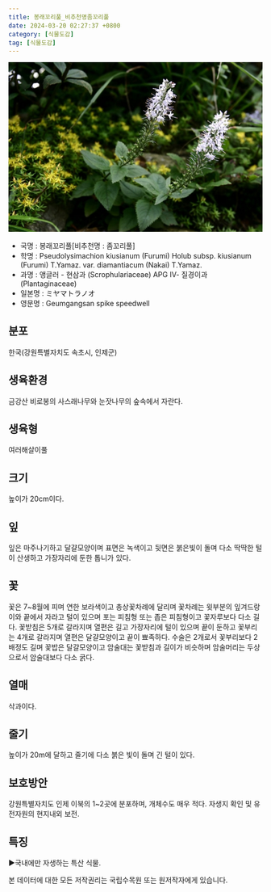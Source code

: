 ```yaml
---
title: 봉래꼬리풀_비추천명좀꼬리풀
date: 2024-03-20 02:27:37 +0800
category: [식물도감]
tag: [식물도감]
---
```




![봉래꼬리풀[비추천명 : 좀꼬리풀]](/assets/img/fileUpload/plants/basic/Scrophulariaceae/Veronica/9683/9683_1_th2.jpg)
- 국명 : 봉래꼬리풀[비추천명 : 좀꼬리풀]
- 학명 : Pseudolysimachion kiusianum (Furumi) Holub subsp. kiusianum (Furumi) T.Yamaz. var. diamantiacum (Nakai) T.Yamaz.
- 과명 : 앵글러 - 현삼과 (Scrophulariaceae) APG Ⅳ- 질경이과 (Plantaginaceae)
- 일본명 : ミヤマトラノオ
- 영문명 : Geumgangsan spike speedwell


## 분포
한국(강원특별자치도 속초시, 인제군) 
## 생육환경
금강산 비로봉의 사스래나무와 눈잣나무의 숲속에서 자란다.
## 생육형
여러해살이풀
## 크기
높이가 20cm이다.
## 잎
잎은 마주나기하고 달걀모양이며 표면은 녹색이고 뒷면은 붉은빛이 돌며 다소 딱딱한 털이 산생하고 가장자리에 둔한 톱니가 있다.
## 꽃
꽃은 7~8월에 피며 연한 보라색이고 총상꽃차례에 달리며 꽃차례는 윗부분의 잎겨드랑이와 끝에서 자라고 털이 있으며 포는 피침형 또는 좁은 피침형이고 꽃자루보다 다소 길다. 꽃받침은 5개로 갈라지며 열편은 길고 가장자리에 털이 있으며 끝이 둔하고 꽃부리는  4개로 갈라지며 열편은 달걀모양이고 끝이 뾰족하다. 수술은 2개로서 꽃부리보다 2배정도 길며 꽃밥은 달걀모양이고 암술대는 꽃받침과 길이가 비슷하며 암술머리는 두상으로서 암술대보다 다소 굵다.
## 열매
삭과이다.
## 줄기
높이가 20m에 달하고 줄기에 다소 붉은 빛이 돌며 긴 털이 있다.
## 보호방안
강원특별자치도 인제 이북의 1~2곳에 분포하며, 개체수도 매우 적다. 자생지 확인 및 유전자원의 현지내외 보전.
## 특징
▶국내에만 자생하는 특산 식물.






본 데이터에 대한 모든 저작권리는 국립수목원 또는 원저작자에게 있습니다.
